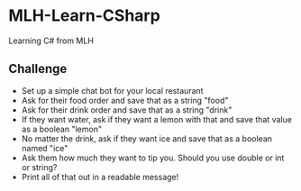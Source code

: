 # MLH-Learn-CSharp
Learning C# from MLH

## Challenge
- Set up a simple chat bot for your local restaurant
- Ask for their food order and save that as a string "food"
- Ask for their drink order and save that as a string "drink"
- If they want water, ask if they want a lemon with that and save that value as a boolean "lemon"
- No matter the drink, ask if they want ice and save that as a boolean named "ice"
- Ask them how much they want to tip you. Should you use double or int or string?
- Print all of that out in a readable message!

